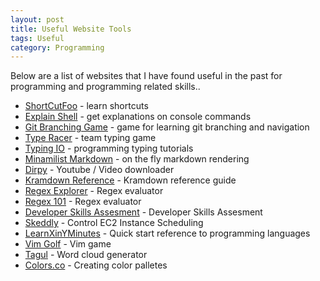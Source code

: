```yaml
---
layout: post
title: Useful Website Tools
tags: Useful
category: Programming
---
```

Below are a list of websites that I have found useful in the past for programming and programming related skills..

- [ShortCutFoo](https://www.shortcutfoo.com/) - learn shortcuts
- [Explain Shell](http://explainshell.com/) - get explanations on console commands
- [Git Branching Game](http://pcottle.github.io/learnGitBranching/) - game for learning git branching and navigation
- [Type Racer](http://play.typeracer.com/) - team typing game
- [Typing IO](http://typing.io/) - programming typing tutorials
- [Minamilist Markdown](http://markdown.pioul.fr/) - on the fly markdown rendering
- [Dirpy](http://dirpy.com) - Youtube / Video downloader
- [Kramdown Reference](http://kramdown.gettalong.org/syntax.html#standard-code-blocks) - Kramdown reference guide
- [Regex Explorer](http://www.regexper.com/) - Regex evaluator
- [Regex 101](https://regex101.com/) - Regex evaluator  
- [Developer Skills Assesment](https://codility.com/) - Developer Skills Assesment
- [Skeddly](http://www.skeddly.com/) - Control EC2 Instance Scheduling
- [LearnXinYMinutes](http://learnxinyminutes.com/) - Quick start reference to programming languages
- [Vim Golf](http://www.vimgolf.com/) - Vim game
- [Tagul](https://tagul.com) - Word cloud generator  
- [Colors.co](https://coolors.co) - Creating color palletes  
